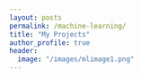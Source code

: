 ```yaml
---
layout: posts
permalink: /machine-learning/
title: "My Projects"
author_profile: true
header:
  image: "/images/mlimage1.png"
---
```

